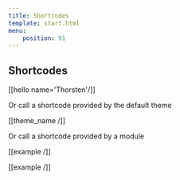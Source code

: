 ```yaml
---
title: Shortcodes
template: start.html
menu: 
    position: 91
---
```


## Shortcodes

[[hello name='Thorsten'/]]

Or call a shortcode provided by the default theme

[[theme_name /]]

Or call a shortcode provided by a module

[[example /]]

\[\[example /\]\]